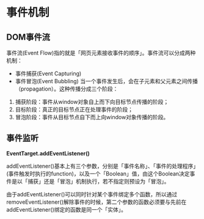 # 事件机制

## DOM事件流

事件流(Event Flow)指的就是「网页元素接收事件的顺序」。事件流可以分成两种机制：

- 事件捕获(Event Capturing)
- 事件冒泡(Event Bubbling)
当一个事件发生后，会在子元素和父元素之间传播（propagation）。这种传播分成三个阶段：

1. 捕获阶段：事件从window对象自上而下向目标节点传播的阶段；
2. 目标阶段：真正的目标节点正在处理事件的阶段；
3. 冒泡阶段：事件从目标节点自下而上向window对象传播的阶段。


## 事件监听

**EventTarget.addEventListener()**

addEventListener()基本上有三个参数，分别是「事件名称」、「事件的处理程序」(事件触发时执行的function)，以及一个「Boolean」值，由这个Boolean决定事件是以「捕获」还是「冒泡」机制执行，若不指定则预设为「冒泡」。

由于addEventListener()可以同时针对某个事件绑定多个函数，所以通过removeEventListener()解除事件的时候，第二个参数的函数必须要与先前在addEventListener()绑定的函数是同一个「实体」。